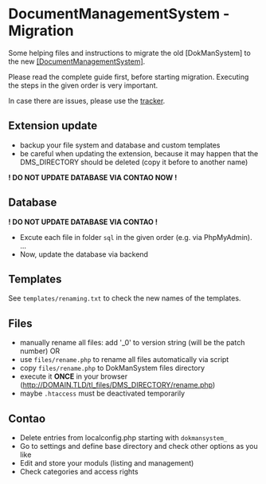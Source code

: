 DocumentManagementSystem - Migration
====================================

Some helping files and instructions to migrate the old [DokManSystem] to the new [[DocumentManagementSystem]](https://github.com/cliffparnitzky/DocumentManagementSystem).

Please read the complete guide first, before starting migration. Executing the steps in the given order is very important.

In case there are issues, please use the [tracker](https://github.com/cliffparnitzky/DocumentManagementSystem-Migration/issues).

Extension update
----------------

- backup your file system and database and custom templates
- be careful when updating the extension, because it may happen that the DMS_DIRECTORY should be deleted (copy it before to another name)

**! DO NOT UPDATE DATABASE VIA CONTAO NOW !**

Database
--------

**! DO NOT UPDATE DATABASE VIA CONTAO !**
- Excute each file in folder `sql` in the given order (e.g. via PhpMyAdmin).
...
- Now, update the database via backend

Templates
---------

See `templates/renaming.txt` to check the new names of the templates.

Files
-----

- manually rename all files: add '_0' to version string (will be the patch number)
OR
- use `files/rename.php` to rename all files automatically via script
 - copy `files/rename.php` to DokManSystem files directory
 - execute it **ONCE** in your browser (http://DOMAIN.TLD/tl_files/DMS_DIRECTORY/rename.php)
 - maybe `.htaccess` must be deactivated temporarily

Contao
------

- Delete entries from localconfig.php starting with `dokmansystem_`
- Go to settings and define base directory and check other options as you like
- Edit and store your moduls (listing and management)
- Check categories and access rights
